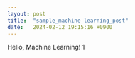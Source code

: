```yaml
---
layout: post
title:  "sample_machine learning_post"
date:   2024-02-12 19:15:16 +0900
---
```


Hello, Machine Learning! 1 